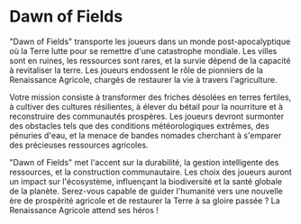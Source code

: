 # Dawn of Fields
"Dawn of Fields" transporte les joueurs dans un monde post-apocalyptique où la Terre lutte pour se remettre d'une catastrophe mondiale. Les villes sont en ruines, les ressources sont rares, et la survie dépend de la capacité à revitaliser la terre. Les joueurs endossent le rôle de pionniers de la Renaissance Agricole, chargés de restaurer la vie à travers l'agriculture.

Votre mission consiste à transformer des friches désolées en terres fertiles, à cultiver des cultures résilientes, à élever du bétail pour la nourriture et à reconstruire des communautés prospères. Les joueurs devront surmonter des obstacles tels que des conditions météorologiques extrêmes, des pénuries d'eau, et la menace de bandes nomades cherchant à s'emparer des précieuses ressources agricoles.

"Dawn of Fields" met l'accent sur la durabilité, la gestion intelligente des ressources, et la construction communautaire. Les choix des joueurs auront un impact sur l'écosystème, influençant la biodiversité et la santé globale de la planète. Serez-vous capable de guider l'humanité vers une nouvelle ère de prospérité agricole et de restaurer la Terre à sa gloire passée ? La Renaissance Agricole attend ses héros !
